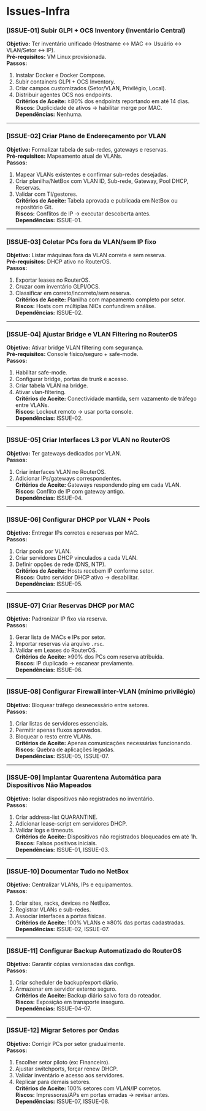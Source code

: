 # Issues-Infra
### [ISSUE-01] Subir GLPI + OCS Inventory (Inventário Central)
**Objetivo:** Ter inventário unificado (Hostname ↔ MAC ↔ Usuário ↔ VLAN/Setor ↔ IP).  
**Pré-requisitos:** VM Linux provisionada.  
**Passos:**
1. Instalar Docker e Docker Compose.  
2. Subir containers GLPI + OCS Inventory.  
3. Criar campos customizados (Setor/VLAN, Privilégio, Local).  
4. Distribuir agentes OCS nos endpoints.  
**Critérios de Aceite:** ≥80% dos endpoints reportando em até 14 dias.  
**Riscos:** Duplicidade de ativos → habilitar merge por MAC.  
**Dependências:** Nenhuma.  

---

### [ISSUE-02] Criar Plano de Endereçamento por VLAN
**Objetivo:** Formalizar tabela de sub-redes, gateways e reservas.  
**Pré-requisitos:** Mapeamento atual de VLANs.  
**Passos:**
1. Mapear VLANs existentes e confirmar sub-redes desejadas.  
2. Criar planilha/NetBox com VLAN ID, Sub-rede, Gateway, Pool DHCP, Reservas.  
3. Validar com TI/gestores.  
**Critérios de Aceite:** Tabela aprovada e publicada em NetBox ou repositório Git.  
**Riscos:** Conflitos de IP → executar descoberta antes.  
**Dependências:** ISSUE-01.  

---

### [ISSUE-03] Coletar PCs fora da VLAN/sem IP fixo
**Objetivo:** Listar máquinas fora da VLAN correta e sem reserva.  
**Pré-requisitos:** DHCP ativo no RouterOS.  
**Passos:**
1. Exportar leases no RouterOS.  
2. Cruzar com inventário GLPI/OCS.  
3. Classificar em correto/incorreto/sem reserva.  
**Critérios de Aceite:** Planilha com mapeamento completo por setor.  
**Riscos:** Hosts com múltiplas NICs confundirem análise.  
**Dependências:** ISSUE-02.  

---

### [ISSUE-04] Ajustar Bridge e VLAN Filtering no RouterOS
**Objetivo:** Ativar bridge VLAN filtering com segurança.  
**Pré-requisitos:** Console físico/seguro + safe-mode.  
**Passos:**
1. Habilitar safe-mode.  
2. Configurar bridge, portas de trunk e acesso.  
3. Criar tabela VLAN na bridge.  
4. Ativar vlan-filtering.  
**Critérios de Aceite:** Conectividade mantida, sem vazamento de tráfego entre VLANs.  
**Riscos:** Lockout remoto → usar porta console.  
**Dependências:** ISSUE-02.  

---

### [ISSUE-05] Criar Interfaces L3 por VLAN no RouterOS
**Objetivo:** Ter gateways dedicados por VLAN.  
**Passos:**
1. Criar interfaces VLAN no RouterOS.  
2. Adicionar IPs/gateways correspondentes.  
**Critérios de Aceite:** Gateways respondendo ping em cada VLAN.  
**Riscos:** Conflito de IP com gateway antigo.  
**Dependências:** ISSUE-04.  

---

### [ISSUE-06] Configurar DHCP por VLAN + Pools
**Objetivo:** Entregar IPs corretos e reservas por MAC.  
**Passos:**
1. Criar pools por VLAN.  
2. Criar servidores DHCP vinculados a cada VLAN.  
3. Definir opções de rede (DNS, NTP).  
**Critérios de Aceite:** Hosts recebem IP conforme setor.  
**Riscos:** Outro servidor DHCP ativo → desabilitar.  
**Dependências:** ISSUE-05.  

---

### [ISSUE-07] Criar Reservas DHCP por MAC
**Objetivo:** Padronizar IP fixo via reserva.  
**Passos:**
1. Gerar lista de MACs e IPs por setor.  
2. Importar reservas via arquivo `.rsc`.  
3. Validar em Leases do RouterOS.  
**Critérios de Aceite:** ≥90% dos PCs com reserva atribuída.  
**Riscos:** IP duplicado → escanear previamente.  
**Dependências:** ISSUE-06.  

---

### [ISSUE-08] Configurar Firewall inter-VLAN (mínimo privilégio)
**Objetivo:** Bloquear tráfego desnecessário entre setores.  
**Passos:**
1. Criar listas de servidores essenciais.  
2. Permitir apenas fluxos aprovados.  
3. Bloquear o resto entre VLANs.  
**Critérios de Aceite:** Apenas comunicações necessárias funcionando.  
**Riscos:** Quebra de aplicações legadas.  
**Dependências:** ISSUE-05, ISSUE-07.  

---

### [ISSUE-09] Implantar Quarentena Automática para Dispositivos Não Mapeados
**Objetivo:** Isolar dispositivos não registrados no inventário.  
**Passos:**
1. Criar address-list QUARANTINE.  
2. Adicionar lease-script em servidores DHCP.  
3. Validar logs e timeouts.  
**Critérios de Aceite:** Dispositivos não registrados bloqueados em até 1h.  
**Riscos:** Falsos positivos iniciais.  
**Dependências:** ISSUE-01, ISSUE-03.  

---

### [ISSUE-10] Documentar Tudo no NetBox
**Objetivo:** Centralizar VLANs, IPs e equipamentos.  
**Passos:**
1. Criar sites, racks, devices no NetBox.  
2. Registrar VLANs e sub-redes.  
3. Associar interfaces a portas físicas.  
**Critérios de Aceite:** 100% VLANs e ≥80% das portas cadastradas.  
**Dependências:** ISSUE-02, ISSUE-07.  

---

### [ISSUE-11] Configurar Backup Automatizado do RouterOS
**Objetivo:** Garantir cópias versionadas das configs.  
**Passos:**
1. Criar scheduler de backup/export diário.  
2. Armazenar em servidor externo seguro.  
**Critérios de Aceite:** Backup diário salvo fora do roteador.  
**Riscos:** Exposição em transporte inseguro.  
**Dependências:** ISSUE-04–07.  

---

### [ISSUE-12] Migrar Setores por Ondas
**Objetivo:** Corrigir PCs por setor gradualmente.  
**Passos:**
1. Escolher setor piloto (ex: Financeiro).  
2. Ajustar switchports, forçar renew DHCP.  
3. Validar inventário e acesso aos servidores.  
4. Replicar para demais setores.  
**Critérios de Aceite:** 100% setores com VLAN/IP corretos.  
**Riscos:** Impressoras/APs em portas erradas → revisar antes.  
**Dependências:** ISSUE-07, ISSUE-08.  

